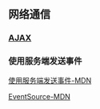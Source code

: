 
## 网络通信

### [AJAX](1-0-AJAX.md)

### 使用服务端发送事件

[使用服务端发送事件-MDN](https://developer.mozilla.org/zh-CN/docs/Web/API/Server-sent_events/Using_server-sent_events)

[EventSource-MDN](https://developer.mozilla.org/zh-CN/docs/Web/API/EventSource)